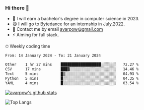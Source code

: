 ### Hi there 👋
<!--I have been a GitHub member for [![Years Badge](https://badges.pufler.dev/years/avarpow)](https://badges.pufler.dev)-->
- 🌱 I will earn a bachelor's degree in computer science in 2023.
- 😄 I will go to Bytedance for an internship in July,2022.
- 💬 Contact me by email avarpow@gmail.com
- ⚡ Aiming for full stack.

<!--💻 Coding Activity Logging

[![Commits Badge](https://badges.pufler.dev/commits/weekly/avarpow)](https://badges.pufler.dev)-->

⏱ Weekly coding time
<!--START_SECTION:waka-->

```txt
From: 14 January 2024 - To: 21 January 2024

Other    1 hr 27 mins    ██████████████████░░░░░░░   72.27 %
CSV      17 mins         ███▓░░░░░░░░░░░░░░░░░░░░░   14.46 %
Text     5 mins          █▒░░░░░░░░░░░░░░░░░░░░░░░   04.93 %
Python   5 mins          █░░░░░░░░░░░░░░░░░░░░░░░░   04.35 %
YAML     4 mins          █░░░░░░░░░░░░░░░░░░░░░░░░   03.54 %
```

<!--END_SECTION:waka-->

[![avarpow's github stats](https://github-readme-stats.vercel.app/api?username=avarpow&count_private=true&show_icons=true&hide=issues&hide_border=true)](https://github.com/anuraghazra/github-readme-stats)

![Top Langs](https://github-readme-stats.vercel.app/api/top-langs/?username=avarpow&layout=compact&hide_border=true) 
<!--[![avarpow's wakatime stats](https://github-readme-stats.vercel.app/api/wakatime?username=avarpow)](https://github.com/anuraghazra/github-readme-stats)-->
